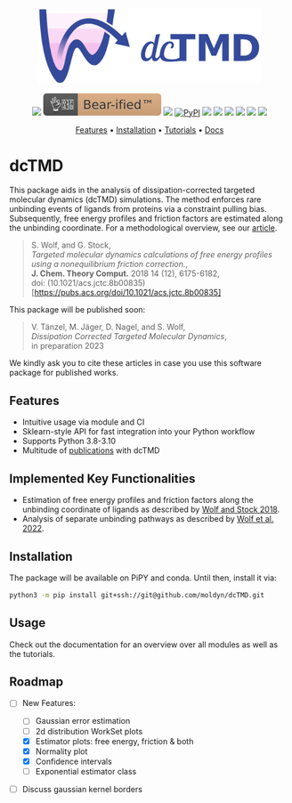 <div align="center">
    <img  style="width: 400px;" src="https://raw.githubusercontent.com/moldyn/dcTMD/main/docs/dctmd_logo.svg" />
  <p>
    <a href="https://github.com/wemake-services/wemake-python-styleguide" alt="wemake-python-styleguide">
        <img src="https://img.shields.io/badge/style-wemake-000000.svg" /></a>
    <a href="https://beartype.rtfd.io" alt="bear-ified">
        <img src="https://raw.githubusercontent.com/beartype/beartype-assets/main/badge/bear-ified.svg" /></a>
    <a href="https://moldyn.github.io/dcTMD" alt="Docs">
        <img src="https://img.shields.io/badge/mkdocs-Documentation-brightgreen" /></a>
    <a href="https://pypi.org/project/dcTMD" alt="PyPI">
        <img alt="PyPI" src="https://img.shields.io/pypi/v/dcTMD" /></a>
    <a href="https://anaconda.org/conda-forge/dcTMD" alt="conda version">
        <img src="https://img.shields.io/conda/vn/conda-forge/dcTMD" /></a>
    <a href="https://pepy.tech/project/dcTMD" alt="Downloads">
        <img src="https://pepy.tech/badge/dcTMD" /></a>
    <a href="https://github.com/moldyn/dcTMD/blob/main/LICENSE" alt="License">
        <img src="https://img.shields.io/github/license/moldyn/dcTMD" /></a>
    <a href="https://github.com/moldyn/dcTMD/actions/workflows/codeql.yml" alt="CodeQL">
        <img src="https://github.com/moldyn/dcTMD/actions/workflows/codeql.yml/badge.svg?branch=main" /></a>
    <a href="https://github.com/moldyn/dcTMD/actions/workflows/pytest.yml" alt="GitHub Workflow Status">
        <img src="https://img.shields.io/github/actions/workflow/status/moldyn/dcTMD/pytest.yml?branch=main"></a>
    <a href="https://codecov.io/gh/moldyn/dcTMD" >
        <img src="https://codecov.io/gh/moldyn/dcTMD/branch/main/graph/badge.svg?token=XMLP2VUU33"/></a>
  </p>

  <p>
    <a href="#features">Features</a> •
    <a href="#installation">Installation</a> •
    <a href="https://moldyn.github.io/dcTMD/getting_started/">Tutorials</a> •
    <a href="https://moldyn.github.io/dcTMD/">Docs</a>
  </p>
</div>


# dcTMD

This package aids in the analysis of dissipation-corrected targeted molecular dynamics (dcTMD) simulations. The method enforces rare unbinding events of ligands from proteins via a constraint pulling bias. Subsequently, free energy profiles and friction factors are estimated along the unbinding coordinate. For a methodological overview, see our [article](https://pubs.acs.org/doi/full/10.1021/acs.jctc.8b00835).

> S. Wolf, and G. Stock,  
> *Targeted molecular dynamics calculations of free energy profiles using a nonequilibrium friction correction.*,  
> **J. Chem. Theory Comput.** 2018 14 (12), 6175-6182,  
> doi: (10.1021/acs.jctc.8b00835)[https://pubs.acs.org/doi/10.1021/acs.jctc.8b00835]

This package will be published soon:

> V. Tänzel, M. Jäger, D. Nagel, and S. Wolf,  
> *Dissipation Corrected Targeted Molecular Dynamics*,  
> in preparation 2023

We kindly ask you to cite these articles in case you use this software package for published works.

## Features
- Intuitive usage via module and CI
- Sklearn-style API for fast integration into your Python workflow
- Supports Python 3.8-3.10
- Multitude of [publications](https://www.moldyn.uni-freiburg.de/publications.html) with dcTMD

## Implemented Key Functionalities
- Estimation of free energy profiles and friction factors along the unbinding coordinate of ligands as described by [Wolf and Stock 2018](https://pubs.acs.org/doi/full/10.1021/acs.jctc.8b00835).
- Analysis of separate unbinding pathways as described by [Wolf et al. 2022](https://arxiv.org/abs/2212.07154).

## Installation
The package will be available on PiPY and conda. Until then, install it via:
```bash
python3 -m pip install git+ssh://git@github.com/moldyn/dcTMD.git
```

## Usage
Check out the documentation for an overview over all modules as well as the tutorials.

## Roadmap

- [ ] New Features:
    - [ ] Gaussian error estimation
    - [ ] 2d distribution WorkSet plots
    - [x] Estimator plots: free energy, friction & both
    - [x] Normality plot
    - [x] Confidence intervals
    - [ ] Exponential estimator class
- [ ] Discuss gaussian kernel borders


